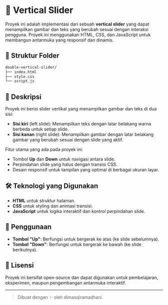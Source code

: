 # 🏹 Vertical Slider

Proyek ini adalah implementasi dari sebuah **vertical slider** yang dapat menampilkan gambar dan teks yang berubah sesuai dengan interaksi pengguna. Proyek ini menggunakan HTML, CSS, dan JavaScript untuk membangun antarmuka yang responsif dan dinamis.

## 📁 Struktur Folder

```bash
double-vertical-slider/
├── index.html
├── style.css
└── script.js
```

## 📄 Deskripsi

Proyek ini berisi slider vertikal yang menampilkan gambar dan teks di dua sisi:
- **Sisi kiri** (left slide): Menampilkan teks dengan latar belakang warna berbeda untuk setiap slide.
- **Sisi kanan** (right slide): Menampilkan gambar dengan latar belakang gambar yang berubah sesuai dengan slide yang aktif.

Fitur utama yang ada pada proyek ini:
- Tombol **Up** dan **Down** untuk navigasi antara slide.
- Perpindahan slide yang halus dengan transisi CSS.
- Desain responsif untuk tampilan yang optimal di berbagai ukuran layar.

## 🛠️ Teknologi yang Digunakan

- **HTML** untuk struktur halaman.
- **CSS** untuk styling dan animasi transisi.
- **JavaScript** untuk logika interaktif dan kontrol perpindahan slide.

## 🔧 Penggunaan

- **Tombol "Up"**: Berfungsi untuk bergerak ke atas (ke slide sebelumnya).
- **Tombol "Down"**: Berfungsi untuk bergerak ke bawah (ke slide berikutnya).

## 📝 Lisensi

Proyek ini bersifat open-source dan dapat digunakan untuk pembelajaran, eksperimen, maupun pengembangan antarmuka interaktif.

---

> Dibuat dengan ✨ oleh dimasqiramadhani.

